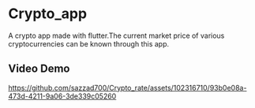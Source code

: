 # Crypto_app

A crypto app made with flutter.The current market price of various cryptocurrencies can be known through this app.

## Video Demo

https://github.com/sazzad700/Crypto_rate/assets/102316710/93b0e08a-473d-4211-9a06-3de339c05260
